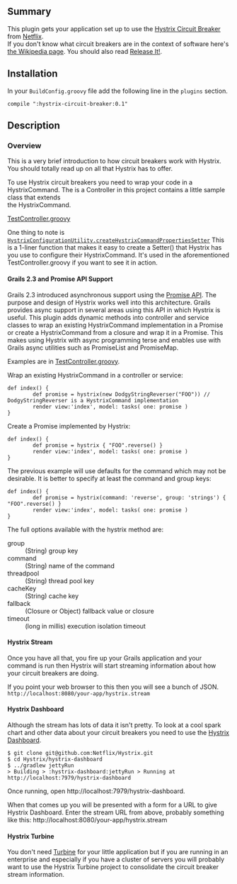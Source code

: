 
## Summary
This plugin gets your application set up to use the 
[Hystrix Circuit Breaker](https://github.com/Netflix/Hystrix) from [Netflix](http://netflix.com).  
If you don't know what circuit breakers are in the context of software
here's [the Wikipedia page](https://en.wikipedia.org/wiki/Circuit_breaker_design_pattern).
You should also read [Release It!](http://pragprog.com/book/mnee/release-it).

## Installation
In your `BuildConfig.groovy` file add the following line in the `plugins` section.

```compile ":hystrix-circuit-breaker:0.1"```

## Description

### Overview
This is a very brief introduction to how circuit breakers work with Hystrix.  You 
should totally read up on all that Hystrix has to offer. 

To use Hystrix circuit breakers you need to wrap your code in a HystrixCommand.
The is a Controller in this project contains a little sample class that extends  
the HystrixCommand.

[TestController.groovy](https://github.com/demian0311/hystrix-circuit-breaker/blob/master/grails-app/controllers/hystrix/circuit/breaker/TestController.groovy)

One thing to note is [`HystrixConfigurationUtility.createHystrixCommandPropertiesSetter`](https://github.com/demian0311/hystrix-circuit-breaker/blob/master/src/groovy/com/neidetcher/hcbp/util/HystrixConfigurationUtility.groovy)
This is a 1-liner function that makes it easy to create a Setter() that Hystrix 
has you use to configure their HystrixCommand.  It's used in the aforementioned
TestController.groovy if you want to see it in action.

#### Grails 2.3 and Promise API Support

Grails 2.3 introduced asynchronous support using the [Promise API](http://grails.org/doc/latest/guide/async.html).
The purpose and design of Hystrix works well into this architecture. Grails provides async support in several areas
using this API in which Hystrix is useful. This plugin adds dynamic methods into controller and service classes to
wrap an existing HystrixCommand implementation in a Promise or create a HystrixCommand from a closure and wrap it in a Promise.
This makes using Hystrix with async programming terse and enables use with Grails async utilities such as PromiseList and PromiseMap.

Examples are in [TestController.groovy](https://github.com/demian0311/hystrix-circuit-breaker/blob/master/grails-app/controllers/hystrix/circuit/breaker/TestController.groovy).

Wrap an existing HystrixCommand in a controller or service:
```
def index() {
		def promise = hystrix(new DodgyStringReverser("FOO")) // DodgyStringReverser is a HystrixCommand implementation
		render view:'index', model: tasks( one: promise )
}
```

Create a Promise implemented by Hystrix:
```
def index() {
		def promise = hystrix { "FOO".reverse() }
		render view:'index', model: tasks( one: promise )
}
```

The previous example will use defaults for the command which may not be desirable. It is better to specify at least the command and group keys:
```
def index() {
		def promise = hystrix(command: 'reverse', group: 'strings') { "FOO".reverse() }
		render view:'index', model: tasks( one: promise )
}
```

The full options available with the hystrix method are:
<dl>
<dt>group</dt><dd>(String) group key</dd>
<dt>command</dt><dd>(String) name of the command</dd>
<dt>threadpool</dt><dd>(String) thread pool key</dd>
<dt>cacheKey</dt><dd>(String) cache key</dd>
<dt>fallback</dt><dd>(Closure or Object) fallback value or closure</dd>
<dt>timeout</dt><dd>(long in millis) execution isolation timeout</dd>
</dl>

#### Hystrix Stream
Once you have all that, you fire up your Grails application and your command is run then 
Hystrix will start streaming information about how your circuit breakers are doing. 

If you point your web browser to this then you will see a bunch of JSON.
`http://localhost:8080/your-app/hystrix.stream`

#### Hystrix Dashboard
Although the stream has lots of data it isn't pretty.  To look at a cool spark chart and
other data about your circuit breakers you need to use the [Hystrix Dashboard](https://github.com/Netflix/Hystrix/tree/master/hystrix-dashboard).

``` 
$ git clone git@github.com:Netflix/Hystrix.git
$ cd Hystrix/hystrix-dashboard
$ ../gradlew jettyRun
> Building > :hystrix-dashboard:jettyRun > Running at http://localhost:7979/hystrix-dashboard
```
Once running, open http://localhost:7979/hystrix-dashboard.

When that comes up you will be presented with a form for a URL to give Hystrix Dashboard. 
Enter the stream URL from above, probably something like this: http://localhost:8080/your-app/hystrix.stream

#### Hystrix Turbine
You don't need [Turbine](https://github.com/Netflix/Turbine) for your little application but if you are running in an
enterprise and especially if you have a cluster of servers you will probably want
to use the Hystrix Turbine project to consolidate the circuit breaker stream 
information.
